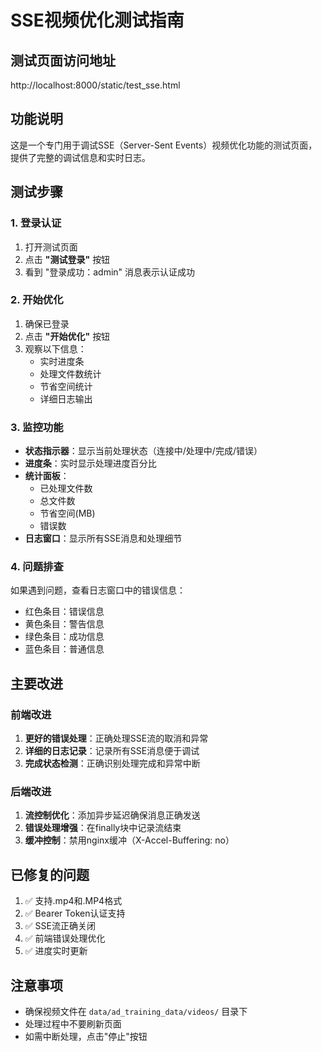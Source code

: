 # SSE视频优化测试指南

## 测试页面访问地址
http://localhost:8000/static/test_sse.html

## 功能说明
这是一个专门用于调试SSE（Server-Sent Events）视频优化功能的测试页面，提供了完整的调试信息和实时日志。

## 测试步骤

### 1. 登录认证
1. 打开测试页面
2. 点击 **"测试登录"** 按钮
3. 看到 "登录成功：admin" 消息表示认证成功

### 2. 开始优化
1. 确保已登录
2. 点击 **"开始优化"** 按钮
3. 观察以下信息：
   - 实时进度条
   - 处理文件数统计
   - 节省空间统计
   - 详细日志输出

### 3. 监控功能
- **状态指示器**：显示当前处理状态（连接中/处理中/完成/错误）
- **进度条**：实时显示处理进度百分比
- **统计面板**：
  - 已处理文件数
  - 总文件数
  - 节省空间(MB)
  - 错误数
- **日志窗口**：显示所有SSE消息和处理细节

### 4. 问题排查
如果遇到问题，查看日志窗口中的错误信息：
- 红色条目：错误信息
- 黄色条目：警告信息
- 绿色条目：成功信息
- 蓝色条目：普通信息

## 主要改进

### 前端改进
1. **更好的错误处理**：正确处理SSE流的取消和异常
2. **详细的日志记录**：记录所有SSE消息便于调试
3. **完成状态检测**：正确识别处理完成和异常中断

### 后端改进
1. **流控制优化**：添加异步延迟确保消息正确发送
2. **错误处理增强**：在finally块中记录流结束
3. **缓冲控制**：禁用nginx缓冲（X-Accel-Buffering: no）

## 已修复的问题
1. ✅ 支持.mp4和.MP4格式
2. ✅ Bearer Token认证支持
3. ✅ SSE流正确关闭
4. ✅ 前端错误处理优化
5. ✅ 进度实时更新

## 注意事项
- 确保视频文件在 `data/ad_training_data/videos/` 目录下
- 处理过程中不要刷新页面
- 如需中断处理，点击"停止"按钮